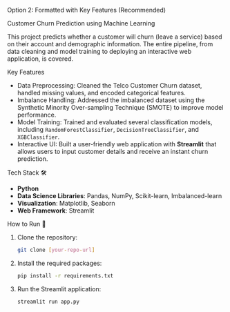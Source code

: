 Option 2: Formatted with Key Features (Recommended)

Customer Churn Prediction using Machine Learning

This project predicts whether a customer will churn (leave a service) based on their account and demographic information. The entire pipeline, from data cleaning and model training to deploying an interactive web application, is covered.

 Key Features 

  * Data Preprocessing: Cleaned the Telco Customer Churn dataset, handled missing values, and encoded categorical features.
  * Imbalance Handling: Addressed the imbalanced dataset using the Synthetic Minority Over-sampling Technique (SMOTE) to improve model performance.
  * Model Training: Trained and evaluated several classification models, including `RandomForestClassifier`, `DecisionTreeClassifier`, and `XGBClassifier`.
  * Interactive UI: Built a user-friendly web application with **Streamlit** that allows users to input customer details and receive an instant churn prediction.

 Tech Stack 🛠️

  * **Python**
  * **Data Science Libraries**: Pandas, NumPy, Scikit-learn, Imbalanced-learn
  * **Visualization**: Matplotlib, Seaborn
  * **Web Framework**: Streamlit

 How to Run 🚀

1.  Clone the repository:
    ```bash
    git clone [your-repo-url]
    ```
2.  Install the required packages:
    ```bash
    pip install -r requirements.txt
    ```
3.  Run the Streamlit application:
    ```bash
    streamlit run app.py
    ```
